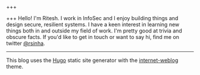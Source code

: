 +++

+++
Hello! I'm Ritesh. I work in InfoSec and I enjoy building things and  design secure, resilient systems. I have a keen interest in learning new things both in and outside my field of work. I'm pretty good at trivia and obscure facts. If you'd like to get in touch or want to say hi, find me on twitter [@rsinha](https://twitter.com/rsinha).

***

This blog uses the [Hugo](https://gohugo.io) static site generator with the [internet-weblog](http://themes.gohugo.io/internet-weblog/) theme.